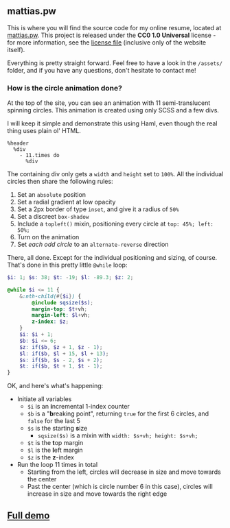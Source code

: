 ## mattias.pw
This is where you will find the source code for my online resume, located at [mattias.pw](http://www.mattias.pw). This project is released under the **CC0 1.0 Universal** license - for more information, see the [license file](https://github.com/pestbarn/pestbarn.github.io/blob/master/LICENSE) (inclusive only of the website itself).

Everything is pretty straight forward. Feel free to have a look in the `/assets/` folder, and if you have any questions, don't hesitate to contact me!

### How is the circle animation done?
At the top of the site, you can see an animation with 11 semi-translucent spinning circles. This animation is created using only SCSS and a few divs.

I will keep it simple and demonstrate this using Haml, even though the real thing uses plain ol' HTML.
```Haml
%header
  %div
    - 11.times do
      %div
```

The containing div only gets a `width` and `height` set to `100%`. All the individual circles then share the following rules:

1. Set an `absolute` position
2. Set a radial gradient at low opacity
3. Set a 2px border of type `inset`, and give it a radius of `50%`
4. Set a discreet `box-shadow`
5. Include a `topleft()` mixin, positioning every circle at `top: 45%; left: 50%;`
6. Turn on the animation
7. Set *each odd circle* to an `alternate-reverse` direction

There, all done. Except for the individual positioning and sizing, of course. That's done in this pretty little `@while` loop:
```SCSS
$i: 1; $s: 38; $t: -19; $l: -89.3; $z: 2;

@while $i <= 11 {
    &:nth-child(#{$i}) {
        @include sqsize($s);
        margin-top: $t+vh;
        margin-left: $l+vh;
        z-index: $z;
    }
    $i: $i + 1;
    $b: $i <= 6;
    $z: if($b, $z + 1, $z - 1);
    $l: if($b, $l + 15, $l + 13);
    $s: if($b, $s - 2, $s + 2);
    $t: if($b, $t + 1, $t - 1);
}
```

OK, and here's what's happening:

* Initiate all variables
   * `$i` is an **i**ncremental 1-index counter
   * `$b` is a "**b**reaking point", returning `true` for the first 6 circles, and `false` for the last 5
   * `$s` is the starting **s**ize
     * `sqsize($s)` is a mixin with `width: $s+vh; height: $s+vh;`
   * `$t` is the **t**op margin
   * `$l` is the **l**eft margin
   * `$z` is the **z**-index
* Run the loop 11 times in total
   * Starting from the left, circles will decrease in size and move towards the center
   * Past the center (which is circle number 6 in this case), circles will increase in size and move towards the right edge

## [Full demo](http://codepen.io/pestbarn/pen/myqvEq?editors=1100)

